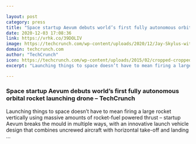 ```yaml
---

layout: post
category: press
title: "Space startup Aevum debuts world’s first fully autonomous orbital rocket launching drone"
date: 2020-12-03 17:08:36
link: https://vrhk.co/39DOLIV
image: https://techcrunch.com/wp-content/uploads/2020/12/Jay-Skylus-with-Ravn-X-Final.jpg?w=711
domain: techcrunch.com
author: "TechCrunch"
icon: https://techcrunch.com/wp-content/uploads/2015/02/cropped-cropped-favicon-gradient.png?w=180
excerpt: "Launching things to space doesn’t have to mean firing a large rocket vertically using massive amounts of rocket-fuel powered thrust – startup Aevum breaks the mould in multiple ways, with an innovative launch vehicle design that combines uncrewed aircraft with horizontal take-off and landing …"

---
```


### Space startup Aevum debuts world’s first fully autonomous orbital rocket launching drone – TechCrunch

Launching things to space doesn’t have to mean firing a large rocket vertically using massive amounts of rocket-fuel powered thrust – startup Aevum breaks the mould in multiple ways, with an innovative launch vehicle design that combines uncrewed aircraft with horizontal take-off and landing …